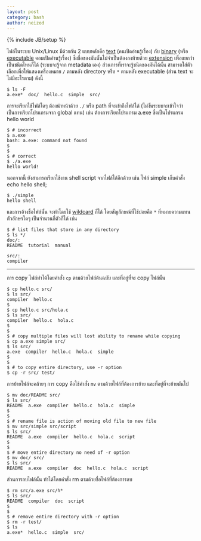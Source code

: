 ```yaml
---
layout: post
category: bash
author: neizod
---
```

{% include JB/setup %}

ไฟล์ในระบบ Unix/Linux มีด้วยกัน 2 แบบหลักคือ [text](http://en.wikipedia.org/wiki/Text_files) (คนเปิดอ่านรู้เรื่อง) กับ [binary](http://en.wikipedia.org/wiki/Binary_file) (หรือ <a href="http://en.wikipedia.org/wiki/Executable">executable</a> คอมเปิดอ่านรู้เรื่อง) ซึ่งชื่อของมันนั้นไม่จำเป็นต้องลงท้ายด้วย [extension](http://en.wikipedia.org/wiki/Filename_extension) เพื่อแยกว่าเป็นชนิดไหนก็ได้ (ระบบจะรู้จาก metadata เอง) ส่วนการที่เราจะรู้ชนิดของมันได้นั้น สามารถใส่ตัวเลือกเพื่อให้แสดงเครื่องหมาย `/` ตามหลัง directory หรือ `*` ตามหลัง executable (ส่วน text จะไม่มีอะไรตาม) ดังนี้

    $ ls -F
    a.exe*  doc/  hello.c  simple  src/

การจะเรียกใช้ไฟล์ใดๆ ต้องนำหน้าด้วย `./` หรือ path ที่จะเข้าถึงไฟล์ได้ (ไม่งั้นระบบจะเข้าใจว่าเป็นการเรียกโปรแกรมจาก global แทน) เช่น ต้องการเรียกโปรแกรม a.exe ซึ่งเป็นโปรแกรม hello world

    $ # incorrect
    $ a.exe
    bash: a.exe: command not found
    $
    $
    $ # correct
    $ ./a.exe
    hello world!

นอกจากนี้ ยังสามารถเรียกใช้งาน shell script จากไฟล์ได้อีกด้วย เช่น ไฟล์ simple เก็บคำสั่ง echo hello shell;

    $ ./simple
    hello shell

และการอ้างชื่อไฟล์นั้น จะทำโดยใช้ [wildcard](http://en.wikipedia.org/wiki/Wildcard_character) ก็ได้ โดยสัญลักษณ์ที่ใช้บ่อยคือ `*` ที่หมายความแทนตัวอักษรใดๆ เป็นจำนวนกี่ตัวก็ได้ เช่น

    $ # list files that store in any directory
    $ ls */
    doc/:
    README  tutorial  manual

    src/:
    compiler

---

การ copy ไฟล์ทำได้โดยคำสั่ง `cp` ตามด้วยไฟล์ต้นฉบับ และที่อยู่ที่จะ copy ไฟล์นั้น

    $ cp hello.c src/
    $ ls src/
    compiler  hello.c
    $
    $ cp hello.c src/hola.c
    $ ls src/
    compiler  hello.c  hola.c
    $
    $
    $ # copy multiple files will lost ability to rename while copying
    $ cp a.exe simple src/
    $ ls src/
    a.exe  compiler  hello.c  hola.c  simple
    $
    $
    $ # to copy entire directory, use -r option
    $ cp -r src/ test/

การย้ายไฟล์จะคล้ายๆ การ copy คือใช้คำสั่ง `mv` ตามด้วยไฟล์ที่ต้องการย้าย และที่อยู่ที่จะย้ายมันไป

    $ mv doc/README src/
    $ ls src/
    README  a.exe  compiler  hello.c  hola.c  simple
    $
    $
    $ # rename file is action of moving old file to new file
    $ mv src/simple src/script
    $ ls src/
    README  a.exe  compiler  hello.c  hola.c  script
    $
    $
    $ # move entire directory no need of -r option
    $ mv doc/ src/
    $ ls src/
    README  a.exe  compiler  doc  hello.c  hola.c  script

ส่วนการลบไฟล์นั้น ทำได้โดยคำสั่ง rm ตามด้วยชื่อไฟล์ที่ต้องการลบ

    $ rm src/a.exe src/h*
    $ ls src/
    README  compiler  doc  script
    $
    $
    $ # remove entire directory with -r option
    $ rm -r test/
    $ ls
    a.exe*  hello.c  simple  src/
